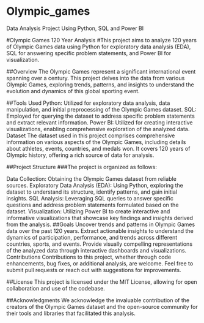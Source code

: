 # Olympic_games
Data Analysis Project Using Python, SQL and Power BI

#Olympic Games 120 Year Analysis
#This project aims to analyze 120 years of Olympic Games data using Python for exploratory data analysis (EDA), SQL for answering specific problem statements, and Power BI for visualization.

##Overview
The Olympic Games represent a significant international event spanning over a century. This project delves into the data from various Olympic Games, exploring trends, patterns, and insights to understand the evolution and dynamics of this global sporting event.

##Tools Used
Python: Utilized for exploratory data analysis, data manipulation, and initial preprocessing of the Olympic Games dataset.
SQL: Employed for querying the dataset to address specific problem statements and extract relevant information.
Power BI: Utilized for creating interactive visualizations, enabling comprehensive exploration of the analyzed data.
Dataset
The dataset used in this project comprises comprehensive information on various aspects of the Olympic Games, including details about athletes, events, countries, and medals won. It covers 120 years of Olympic history, offering a rich source of data for analysis.

##Project Structure
###The project is organized as follows:

Data Collection: Obtaining the Olympic Games dataset from reliable sources.
Exploratory Data Analysis (EDA): Using Python, exploring the dataset to understand its structure, identify patterns, and gain initial insights.
SQL Analysis: Leveraging SQL queries to answer specific questions and address problem statements formulated based on the dataset.
Visualization: Utilizing Power BI to create interactive and informative visualizations that showcase key findings and insights derived from the analysis.
##Goals
Uncover trends and patterns in Olympic Games data over the past 120 years.
Extract actionable insights to understand the dynamics of participation, performance, and trends across different countries, sports, and events.
Provide visually compelling representations of the analyzed data through interactive dashboards and visualizations.
Contributions
Contributions to this project, whether through code enhancements, bug fixes, or additional analysis, are welcome. Feel free to submit pull requests or reach out with suggestions for improvements.

##License
This project is licensed under the MIT License, allowing for open collaboration and use of the codebase.

##Acknowledgments
We acknowledge the invaluable contribution of the creators of the Olympic Games dataset and the open-source community for their tools and libraries that facilitated this analysis.
